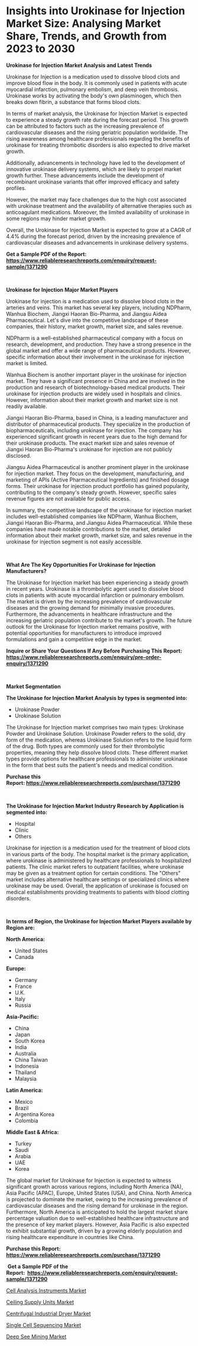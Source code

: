<p><h1>Insights into Urokinase for Injection Market Size: Analysing Market Share, Trends, and Growth from 2023 to 2030</h1></p><p><strong>Urokinase for Injection Market Analysis and Latest Trends</strong></p>
<p><p>Urokinase for Injection is a medication used to dissolve blood clots and improve blood flow in the body. It is commonly used in patients with acute myocardial infarction, pulmonary embolism, and deep vein thrombosis. Urokinase works by activating the body's own plasminogen, which then breaks down fibrin, a substance that forms blood clots.</p><p>In terms of market analysis, the Urokinase for Injection Market is expected to experience a steady growth rate during the forecast period. This growth can be attributed to factors such as the increasing prevalence of cardiovascular diseases and the rising geriatric population worldwide. The rising awareness among healthcare professionals regarding the benefits of urokinase for treating thrombotic disorders is also expected to drive market growth.</p><p>Additionally, advancements in technology have led to the development of innovative urokinase delivery systems, which are likely to propel market growth further. These advancements include the development of recombinant urokinase variants that offer improved efficacy and safety profiles.</p><p>However, the market may face challenges due to the high cost associated with urokinase treatment and the availability of alternative therapies such as anticoagulant medications. Moreover, the limited availability of urokinase in some regions may hinder market growth.</p><p>Overall, the Urokinase for Injection Market is expected to grow at a CAGR of 4.4% during the forecast period, driven by the increasing prevalence of cardiovascular diseases and advancements in urokinase delivery systems.</p></p>
<p><strong>Get a Sample PDF of the Report:&nbsp; <a href="https://www.reliableresearchreports.com/enquiry/request-sample/1371290">https://www.reliableresearchreports.com/enquiry/request-sample/1371290</a></strong></p>
<p>&nbsp;</p>
<p><strong>Urokinase for Injection Major Market Players</strong></p>
<p><p>Urokinase for injection is a medication used to dissolve blood clots in the arteries and veins. This market has several key players, including NDPharm, Wanhua Biochem, Jiangxi Haoran Bio-Pharma, and Jiangsu Aidea Pharmaceutical. Let's dive into the competitive landscape of these companies, their history, market growth, market size, and sales revenue.</p><p>NDPharm is a well-established pharmaceutical company with a focus on research, development, and production. They have a strong presence in the global market and offer a wide range of pharmaceutical products. However, specific information about their involvement in the urokinase for injection market is limited.</p><p>Wanhua Biochem is another important player in the urokinase for injection market. They have a significant presence in China and are involved in the production and research of biotechnology-based medical products. Their urokinase for injection products are widely used in hospitals and clinics. However, information about their market growth and market size is not readily available.</p><p>Jiangxi Haoran Bio-Pharma, based in China, is a leading manufacturer and distributor of pharmaceutical products. They specialize in the production of biopharmaceuticals, including urokinase for injection. The company has experienced significant growth in recent years due to the high demand for their urokinase products. The exact market size and sales revenue of Jiangxi Haoran Bio-Pharma's urokinase for injection are not publicly disclosed.</p><p>Jiangsu Aidea Pharmaceutical is another prominent player in the urokinase for injection market. They focus on the development, manufacturing, and marketing of APIs (Active Pharmaceutical Ingredients) and finished dosage forms. Their urokinase for injection product portfolio has gained popularity, contributing to the company's steady growth. However, specific sales revenue figures are not available for public access.</p><p>In summary, the competitive landscape of the urokinase for injection market includes well-established companies like NDPharm, Wanhua Biochem, Jiangxi Haoran Bio-Pharma, and Jiangsu Aidea Pharmaceutical. While these companies have made notable contributions to the market, detailed information about their market growth, market size, and sales revenue in the urokinase for injection segment is not easily accessible.</p></p>
<p>&nbsp;</p>
<p><strong>What Are The Key Opportunities For Urokinase for Injection Manufacturers?</strong></p>
<p><p>The Urokinase for Injection market has been experiencing a steady growth in recent years. Urokinase is a thrombolytic agent used to dissolve blood clots in patients with acute myocardial infarction or pulmonary embolism. The market is driven by the increasing prevalence of cardiovascular diseases and the growing demand for minimally invasive procedures. Furthermore, the advancements in healthcare infrastructure and the increasing geriatric population contribute to the market's growth. The future outlook for the Urokinase for Injection market remains positive, with potential opportunities for manufacturers to introduce improved formulations and gain a competitive edge in the market.</p></p>
<p><strong>Inquire or Share Your Questions If Any Before Purchasing This Report: <a href="https://www.reliableresearchreports.com/enquiry/pre-order-enquiry/1371290">https://www.reliableresearchreports.com/enquiry/pre-order-enquiry/1371290</a></strong></p>
<p>&nbsp;</p>
<p><strong>Market Segmentation</strong></p>
<p><strong>The Urokinase for Injection Market Analysis by types is segmented into:</strong></p>
<p><ul><li>Urokinase Powder</li><li>Urokinase Solution</li></ul></p>
<p><p>The Urokinase for Injection market comprises two main types: Urokinase Powder and Urokinase Solution. Urokinase Powder refers to the solid, dry form of the medication, whereas Urokinase Solution refers to the liquid form of the drug. Both types are commonly used for their thrombolytic properties, meaning they help dissolve blood clots. These different market types provide options for healthcare professionals to administer urokinase in the form that best suits the patient's needs and medical condition.</p></p>
<p><strong>Purchase this Report:&nbsp;<a href="https://www.reliableresearchreports.com/purchase/1371290">https://www.reliableresearchreports.com/purchase/1371290</a></strong></p>
<p>&nbsp;</p>
<p><strong>The Urokinase for Injection Market Industry Research by Application is segmented into:</strong></p>
<p><ul><li>Hospital</li><li>Clinic</li><li>Others</li></ul></p>
<p><p>Urokinase for injection is a medication used for the treatment of blood clots in various parts of the body. The hospital market is the primary application, where urokinase is administered by healthcare professionals to hospitalized patients. The clinic market refers to outpatient facilities, where urokinase may be given as a treatment option for certain conditions. The "Others" market includes alternative healthcare settings or specialized clinics where urokinase may be used. Overall, the application of urokinase is focused on medical establishments providing treatments to patients with blood clotting disorders.</p></p>
<p>&nbsp;</p>
<p><strong>In terms of Region, the Urokinase for Injection Market Players available by Region are:</strong></p>
<p>
    <p> <strong> North America: </strong>
        <ul>
            <li>United States</li>
            <li>Canada</li>
        </ul>
        </p> 
    <p> <strong> Europe: </strong>
        <ul>
            <li>Germany</li>
            <li>France</li>
            <li>U.K.</li>
            <li>Italy</li>
            <li>Russia</li>
        </ul>
        </p> 
    <p> <strong> Asia-Pacific: </strong>
        <ul>
            <li>China</li>
            <li>Japan</li>
            <li>South Korea</li>
            <li>India</li>
            <li>Australia</li>
            <li>China Taiwan</li>
            <li>Indonesia</li>
            <li>Thailand</li>
            <li>Malaysia</li>
        </ul>
        </p> 
    <p> <strong> Latin America: </strong>
        <ul>
            <li>Mexico</li>
            <li>Brazil</li>
            <li>Argentina Korea</li>
            <li>Colombia</li>
        </ul>
        </p> 
    <p> <strong> Middle East & Africa: </strong>
        <ul>
            <li>Turkey</li>
            <li>Saudi</li>
            <li>Arabia</li>
            <li>UAE</li>
            <li>Korea</li>
        </ul>
    </p>
    </p>
<p><p>The global market for Urokinase for Injection is expected to witness significant growth across various regions, including North America (NA), Asia Pacific (APAC), Europe, United States (USA), and China. North America is projected to dominate the market, owing to the increasing prevalence of cardiovascular diseases and the rising demand for urokinase in the region. Furthermore, North America is anticipated to hold the largest market share percentage valuation due to well-established healthcare infrastructure and the presence of key market players. However, Asia Pacific is also expected to exhibit substantial growth, driven by a growing elderly population and rising healthcare expenditure in countries like China.</p></p>
<p><strong>Purchase this Report: <a href="https://www.reliableresearchreports.com/purchase/1371290">https://www.reliableresearchreports.com/purchase/1371290</a></strong></p>
<p>&nbsp;<strong>Get a Sample PDF of the Report:&nbsp;&nbsp;<a href="https://www.reliableresearchreports.com/enquiry/request-sample/1371290">https://www.reliableresearchreports.com/enquiry/request-sample/1371290</a></strong></p>
<p><strong></strong></p>
<p><p><a href="https://www.linkedin.com/pulse/decoding-cell-analysis-instruments-market-deep-dive-latest-jhryc/">Cell Analysis Instruments Market</a></p><p><a href="https://www.linkedin.com/pulse/ceiling-supply-units-market-size-growth-forecast-from-2023--zrxjc/">Ceiling Supply Units Market</a></p><p><a href="https://www.linkedin.com/pulse/decoding-centrifugal-industrial-dryer-market-deep-6agvc/">Centrifugal Industrial Dryer Market</a></p><p><a href="https://medium.com/@jonatanjast6362/single-cell-sequencing-market-size-cagr-trends-2024-2030-4514d4779e72">Single Cell Sequencing Market</a></p><p><a href="https://medium.com/@reyeshowell655/deep-see-mining-market-size-cagr-trends-2024-2030-d828f5880eff">Deep See Mining Market</a></p></p>
